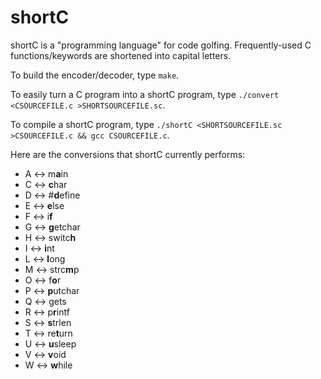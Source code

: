 # shortC
shortC is a "programming language" for code golfing. Frequently-used C functions/keywords are shortened into capital letters.

To build the encoder/decoder, type `make`.

To easily turn a C program into a shortC program, type `./convert <CSOURCEFILE.c >SHORTSOURCEFILE.sc`.

To compile a shortC program, type `./shortC <SHORTSOURCEFILE.sc >CSOURCEFILE.c && gcc CSOURCEFILE.c`.

Here are the conversions that shortC currently performs:

 - A <-> m**a**in
 - C <-> **c**har
 - D <-> #**d**efine
 - E <-> **e**lse
 - F <-> i**f**
 - G <-> **g**etchar
 - H <-> switc**h**
 - I <-> **i**nt
 - L <-> **l**ong
 - M <-> strc**m**p
 - O <-> f**o**r
 - P <-> **p**utchar
 - Q <-> gets
 - R <-> p**r**intf
 - S <-> **s**trlen
 - T <-> re**t**urn
 - U <-> **u**sleep
 - V <-> **v**oid
 - W <-> **w**hile
